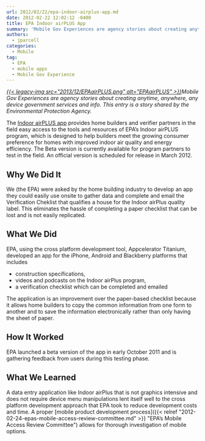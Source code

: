 ```yaml
---
url: 2012/02/22/epa-indoor-airplus-app.md
date: 2012-02-22 12:02:12 -0400
title: EPA Indoor airPLUS App
summary: 'Mobile Gov Experiences are agency stories about creating anytime, anywhere, any device government services and info. This entry is a story shared by the Environmental Protection Agency. The Indoor airPLUS app provides home builders and verifier partners in the field easy access to the tools and resources of EPA&rsquo;s Indoor airPLUS'
authors:
  - jparcell
categories:
  - Mobile
tag:
  - EPA
  - mobile apps
  - Mobile Gov Experience
---
```


_[{{< legacy-img src="2013/12/EPAairPLUS.png" alt="EPAairPLUS" >}}](https://s3.amazonaws.com/sitesusa/wp-content/uploads/sites/212/2013/12/EPAairPLUS.png)Mobile Gov Experiences are agency stories about creating anytime, anywhere, any device government services and info. This entry is a story shared by the Environmental Protection Agency._

The <a href="http://apps.usa.gov/epa-indoor-airplus/" rel="nofollow">Indoor airPLUS app</a> provides home builders and verifier partners in the field easy access to the tools and resources of EPA’s Indoor airPLUS program, which is designed to help builders meet the growing consumer preference for homes with improved indoor air quality and energy efficiency. The Beta version is currently available for program partners to test in the field. An official version is scheduled for release in March 2012.

## Why We Did It

We (the EPA) were asked by the home building industry to develop an app they could easily use onsite to gather data and complete and email the Verification Cheklist that qualifies a house for the Indoor airPlus quality label. This eliminates the hassle of completing a paper checklist that can be lost and is not easily replicated.

## What We Did

EPA, using the cross platform development tool, Appcelerator Titanium, developed an app for the iPhone, Android and Blackberry platforms that includes

  * construction specifications,
  * videos and podcasts on the Indoor airPlus program,
  * a verification checklist which can be completed and emailed

The application is an improvement over the paper-based checklist because it allows home builders to copy the common information from one form to another and to save the information electronically rather than only having the sheet of paper.

## How It Worked

EPA launched a beta version of the app in early October 2011 and is gathering feedback from users during this testing phase.

## What We Learned

A data entry application like Indoor airPlus that is not graphics intensive and does not require device menu manipulations lent itself well to the cross platform development approach that EPA took to reduce development costs and time. A proper [mobile product development process]({{< relref "2012-02-24-epas-mobile-access-review-committee.md" >}} "EPA’s Mobile Access Review Committee") allows for thorough investigation of mobile options.